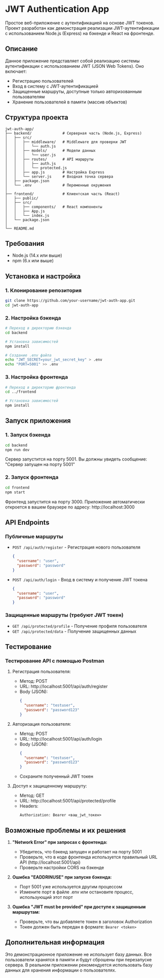 # JWT Authentication App

Простое веб-приложение с аутентификацией на основе JWT токенов. Проект разработан как демонстрация реализации JWT-аутентификации с использованием Node.js (Express) на бэкенде и React на фронтенде.

## Описание

Данное приложение представляет собой реализацию системы аутентификации с использованием JWT (JSON Web Tokens). Оно включает:

- Регистрацию пользователей
- Вход в систему с JWT-аутентификацией
- Защищенные маршруты, доступные только авторизованным пользователям
- Хранение пользователей в памяти (массив объектов)

## Структура проекта

```
jwt-auth-app/
├── backend/              # Серверная часть (Node.js, Express)
│   ├── src/
│   │   ├── middleware/   # Middleware для проверки JWT
│   │   │   └── auth.js
│   │   ├── models/       # Модели данных
│   │   │   └── user.js
│   │   ├── routes/       # API маршруты
│   │   │   ├── auth.js
│   │   │   └── protected.js
│   │   ├── app.js        # Настройка Express
│   │   └── server.js     # Входная точка сервера
│   ├── package.json
│   └── .env              # Переменные окружения
│
├── frontend/             # Клиентская часть (React)
│   ├── public/
│   ├── src/
│   │   ├── components/   # React компоненты
│   │   ├── App.js
│   │   └── index.js
│   └── package.json
│
└── README.md
```

## Требования

- Node.js (14.x или выше)
- npm (6.x или выше)

## Установка и настройка

### 1. Клонирование репозитория

```bash
git clone https://github.com/your-username/jwt-auth-app.git
cd jwt-auth-app
```

### 2. Настройка бэкенда

```bash
# Переход в директорию бэкенда
cd backend

# Установка зависимостей
npm install

# Создание .env файла
echo "JWT_SECRET=your_jwt_secret_key" > .env
echo "PORT=5001" >> .env
```

### 3. Настройка фронтенда

```bash
# Переход в директорию фронтенда
cd ../frontend

# Установка зависимостей
npm install
```

## Запуск приложения

### 1. Запуск бэкенда

```bash
cd backend
npm run dev
```

Сервер запустится на порту 5001. Вы должны увидеть сообщение: "Сервер запущен на порту 5001"

### 2. Запуск фронтенда

```bash
cd frontend
npm start
```

Фронтенд запустится на порту 3000. Приложение автоматически откроется в вашем браузере по адресу: http://localhost:3000

## API Endpoints

### Публичные маршруты

- `POST /api/auth/register` - Регистрация нового пользователя
  ```json
  {
    "username": "user",
    "password": "password"
  }
  ```

- `POST /api/auth/login` - Вход в систему и получение JWT токена
  ```json
  {
    "username": "user",
    "password": "password"
  }
  ```

### Защищенные маршруты (требуют JWT токен)

- `GET /api/protected/profile` - Получение профиля пользователя
- `GET /api/protected/data` - Получение защищенных данных

## Тестирование

### Тестирование API с помощью Postman

1. Регистрация пользователя:
   - Метод: POST
   - URL: http://localhost:5001/api/auth/register
   - Body (JSON):
     ```json
     {
       "username": "testuser",
       "password": "password123"
     }
     ```

2. Авторизация пользователя:
   - Метод: POST
   - URL: http://localhost:5001/api/auth/login
   - Body (JSON):
     ```json
     {
       "username": "testuser",
       "password": "password123"
     }
     ```
   - Сохраните полученный JWT токен

3. Доступ к защищенному маршруту:
   - Метод: GET
   - URL: http://localhost:5001/api/protected/profile
   - Headers:
     ```
     Authorization: Bearer <ваш_jwt_токен>
     ```

## Возможные проблемы и их решения

1. **"Network Error" при запросах с фронтенда:**
   - Убедитесь, что бэкенд запущен и работает на порту 5001
   - Проверьте, что в коде фронтенда используется правильный URL API (http://localhost:5001/api)
   - Проверьте настройки CORS на бэкенде

2. **Ошибка "EADDRINUSE" при запуске бэкенда:**
   - Порт 5001 уже используется другим процессом
   - Измените порт в файле .env или остановите процесс, использующий этот порт

3. **Ошибка "JWT must be provided" при доступе к защищенным маршрутам:**
   - Проверьте, что вы добавляете токен в заголовок Authorization
   - Токен должен быть передан в формате: `Bearer <token>`

## Дополнительная информация

Это демонстрационное приложение не использует базу данных. Все пользователи хранятся в памяти и будут сброшены при перезапуске сервера. В реальном приложении рекомендуется использовать базу данных для хранения информации о пользователях.


